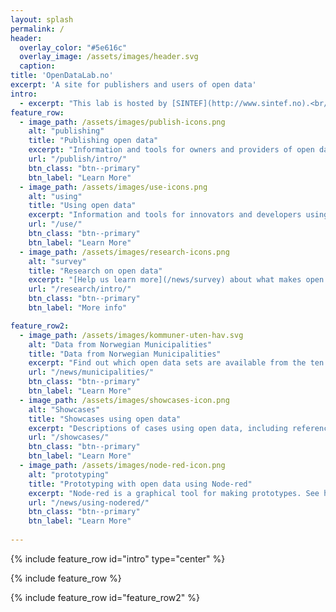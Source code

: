 ```yaml
---
layout: splash
permalink: /
header:
  overlay_color: "#5e616c"
  overlay_image: /assets/images/header.svg
  caption:
title: 'OpenDataLab.no'
excerpt: 'A site for publishers and users of open data'
intro: 
  - excerpt: "This lab is hosted by [SINTEF](http://www.sintef.no).<br/>The purpose of the lab is to experiment with support and tools for overcoming barriers to publication and use of open data. We would like to test the lab in collaboration with hackatons and other initiatives for use of (open) data."
feature_row:
  - image_path: /assets/images/publish-icons.png
    alt: "publishing"
    title: "Publishing open data"
    excerpt: "Information and tools for owners and providers of open data."
    url: "/publish/intro/"
    btn_class: "btn--primary"
    btn_label: "Learn More"
  - image_path: /assets/images/use-icons.png
    alt: "using"
    title: "Using open data"
    excerpt: "Information and tools for innovators and developers using open data."
    url: "/use/"
    btn_class: "btn--primary"
    btn_label: "Learn More"
  - image_path: /assets/images/research-icons.png
    alt: "survey"
    title: "Research on open data"
    excerpt: "[Help us learn more](/news/survey) about what makes open data easy or difficult to use, and learn more about our research."
    url: "/research/intro/"
    btn_class: "btn--primary"
    btn_label: "More info"

feature_row2:
  - image_path: /assets/images/kommuner-uten-hav.svg
    alt: "Data from Norwegian Municipalities"
    title: "Data from Norwegian Municipalities"
    excerpt: "Find out which open data sets are available from the ten municipalities in Norway with the highest population."
    url: "/news/municipalities/"
    btn_class: "btn--primary"
    btn_label: "Learn More"
  - image_path: /assets/images/showcases-icon.png
    alt: "Showcases"
    title: "Showcases using open data"
    excerpt: "Descriptions of cases using open data, including references to the data used and links open source repositories."
    url: "/showcases/"
    btn_class: "btn--primary"
    btn_label: "Learn More"
  - image_path: /assets/images/node-red-icon.png
    alt: "prototyping"
    title: "Prototyping with open data using Node-red"
    excerpt: "Node-red is a graphical tool for making prototypes. See how you can use the tool to connect to SBanken and more."
    url: "/news/using-nodered/"
    btn_class: "btn--primary"
    btn_label: "Learn More"
    
---
```


{% include feature_row id="intro" type="center" %}

{% include feature_row %}

{% include feature_row id="feature_row2" %}
